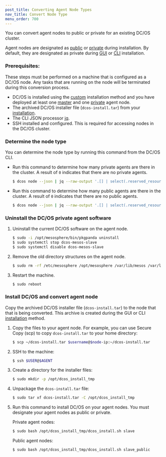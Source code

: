 ```yaml
---
post_title: Converting Agent Node Types
nav_title: Convert Node Type
menu_order: 700
---
```


You can convert agent nodes to public or private for an existing DC/OS cluster. 

Agent nodes are designated as [public](/docs/1.9/overview/concepts/#public) or [private](/docs/1.9/overview/concepts/#private) during installation. By default, they are designated as private during [GUI][1] or [CLI][2] installation.

### Prerequisites:
These steps must be performed on a machine that is configured as a DC/OS node. Any tasks that are running on the node will be terminated during this conversion process.

*   DC/OS is installed using the [custom](/docs/1.9/administration/installing/custom/) installation method and you have deployed at least one [master](/docs/1.9/overview/concepts/#master) and one [private](/docs/1.9/overview/concepts/#private) agent node.
*   The archived DC/OS installer file (`dcos-install.tar`) from your [installation](/docs/1.9/administration/installing/custom/gui/#backup).     
*   The CLI JSON processor [jq](https://github.com/stedolan/jq/wiki/Installation).
*   SSH installed and configured. This is required for accessing nodes in the DC/OS cluster.

### Determine the node type
You can determine the node type by running this command from the DC/OS CLI. 

-   Run this command to determine how many private agents are there in the cluster. A result of `0` indicates that there are no private agents.

    ```bash
    $ dcos node --json | jq --raw-output '.[] | select(.reserved_resources.slave_public == null) | .id' | wc -l
    ```

-   Run this command to determine how many public agents are there in the cluster. A result of `0` indicates that there are no public agents.
    
    ```bash
    $ dcos node --json | jq --raw-output '.[] | select(.reserved_resources.slave_public != null) | .id' | wc -l
    ```

### Uninstall the DC/OS private agent software

1.  Uninstall the current DC/OS software on the agent node.

    ```bash
    $ sudo -i /opt/mesosphere/bin/pkgpanda uninstall
    $ sudo systemctl stop dcos-mesos-slave
    $ sudo systemctl disable dcos-mesos-slave
    ```

2.  Remove the old directory structures on the agent node.

    ```bash
    $ sudo rm -rf /etc/mesosphere /opt/mesosphere /var/lib/mesos /var/lib/dcos
    ```

3.  Restart the machine.

    ```bash
    $ sudo reboot
    ```        

### Install DC/OS and convert agent node
Copy the archived DC/OS installer file (`dcos-install.tar`) to the node that that is being converted. This archive is created during the GUI or CLI [installation](/docs/1.9/administration/installing/custom/gui/#backup) method.

1.  Copy the files to your agent node. For example, you can use Secure Copy (scp) to copy `dcos-install.tar` to your home directory:

    ```bash
    $ scp ~/dcos-install.tar $username@$node-ip:~/dcos-install.tar
    ```

2.  SSH to the machine:

    ```bash
    $ ssh $USER@$AGENT
    ```

1.  Create a directory for the installer files:

     ```bash
     $ sudo mkdir -p /opt/dcos_install_tmp
     ```

1.  Unpackage the `dcos-install.tar` file:

    ```bash
    $ sudo tar xf dcos-install.tar -C /opt/dcos_install_tmp
    ```

1.  Run this command to install DC/OS on your agent nodes. You must designate your agent nodes as public or private.

    Private agent nodes:
    
    ```bash
    $ sudo bash /opt/dcos_install_tmp/dcos_install.sh slave
    ```
    
    Public agent nodes:
    
    ```bash
    $ sudo bash /opt/dcos_install_tmp/dcos_install.sh slave_public
    ```

 [1]: /docs/1.9/administration/installing/custom/gui/
 [2]: /docs/1.9/administration/installing/custom/cli/
